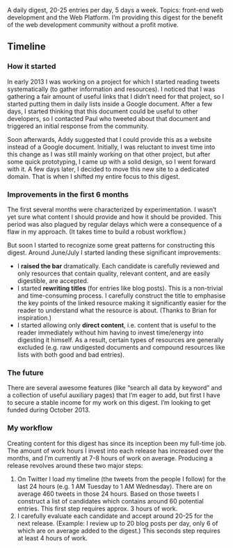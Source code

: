 A daily digest, 20-25 entries per day, 5 days a week. Topics: front-end web development and the Web Platform. I’m providing this digest for the benefit of the web development community without a profit motive.

## Timeline

### How it started

In early 2013 I was working on a project for which I started reading tweets systematically (to gather information and resources). I noticed that I was gathering a fair amount of useful links that I didn’t need for that project, so I started putting them in daily lists inside a Google document. After a few days, I started thinking that this document could be useful to other developers, so I contacted Paul who tweeted about that document and triggered an initial response from the community.

Soon afterwards, Addy suggested that I could provide this as a website instead of a Google document. Initially, I was reluctant to invest time into this change as I was still mainly working on that other project, but after some quick prototyping, I came up with a solid design, so I went forward with it. A few days later, I decided to move this new site to a dedicated domain. That is when I shifted my entire focus to this digest.

### Improvements in the first 6 months

The first several months were characterized by experimentation. I wasn’t yet sure what content I should provide and how it should be provided. This period was also plagued by regular delays which were a consequence of a flaw in my approach. (It takes time to build a robust workflow.)

But soon I started to recognize some great patterns for constructing this digest. Around June/July I started landing these significant improvements:

 - I **raised the bar** dramatically. Each candidate is carefully reviewed and only resources that contain quality, relevant content, and are easily digestible, are accepted.
 - I started **rewriting titles** (for entries like blog posts). This is a non-trivial and time-consuming process. I carefully construct the title to emphasise the key points of the linked resource making it significantly easier for the reader to understand what the resource is about. (Thanks to Brian for inspiration.)
 - I started allowing only **direct content**, i.e. content that is useful to the reader immediately without him having to invest time/energy into digesting it himself. As a result, certain types of resources are generally excluded (e.g. raw undigested documents and compound resources like lists with both good and bad entries). 

### The future

There are several awesome features (like “search all data by keyword” and a collection of useful auxiliary pages) that I’m eager to add, but first I have to secure a stable income for my work on this digest. I’m looking to get funded during October 2013.

### My workflow

Creating content for this digest has since its inception been my full-time job. The amount of work hours I invest into each release has increased over the months, and I’m currently at 7-8 hours of  work on average. Producing a release revolves around these two major steps:

 1. On Twitter I load my timeline (the tweets from the people I follow) for the last 24 hours (e.g. 1 AM Tuesday to 1 AM Wednesday). There are on average 460 tweets in those 24 hours. Based on those tweets I construct a list of candidates which contains around 60 potential entries. This first step requires approx. 3 hours of work.
 2. I carefully evaluate each candidate and accept around 20-25 for the next release. (Example: I review up to 20 blog posts per day, only 6 of which are on average added to the digest.) This seconds step requires at least 4 hours of work. 
